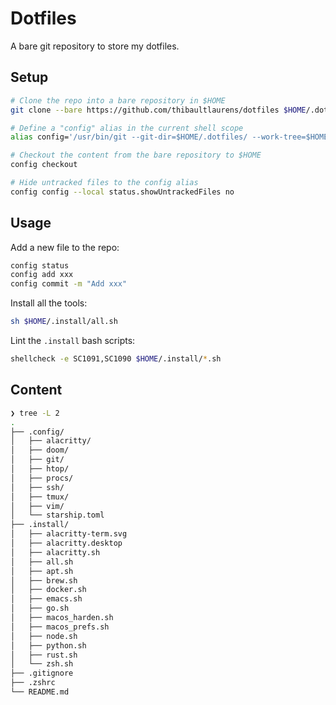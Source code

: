 # Dotfiles

A bare git repository to store my dotfiles.

## Setup

```sh
# Clone the repo into a bare repository in $HOME
git clone --bare https://github.com/thibaultlaurens/dotfiles $HOME/.dotfiles

# Define a "config" alias in the current shell scope
alias config='/usr/bin/git --git-dir=$HOME/.dotfiles/ --work-tree=$HOME'

# Checkout the content from the bare repository to $HOME
config checkout

# Hide untracked files to the config alias
config config --local status.showUntrackedFiles no
```

## Usage

Add a new file to the repo:

```sh
config status
config add xxx
config commit -m "Add xxx"
```

Install all the tools:

```sh
sh $HOME/.install/all.sh
```

Lint the `.install` bash scripts:

```sh
shellcheck -e SC1091,SC1090 $HOME/.install/*.sh
```

## Content

```sh
❯ tree -L 2
.
├── .config/
│   ├── alacritty/
│   ├── doom/
│   ├── git/
│   ├── htop/
│   ├── procs/
│   ├── ssh/
│   ├── tmux/
│   ├── vim/
│   └── starship.toml
├── .install/
│   ├── alacritty-term.svg
│   ├── alacritty.desktop
│   ├── alacritty.sh
│   ├── all.sh
│   ├── apt.sh
│   ├── brew.sh
│   ├── docker.sh
│   ├── emacs.sh
│   ├── go.sh
│   ├── macos_harden.sh
│   ├── macos_prefs.sh
│   ├── node.sh
│   ├── python.sh
│   ├── rust.sh
│   └── zsh.sh
├── .gitignore
├── .zshrc
└── README.md
```
